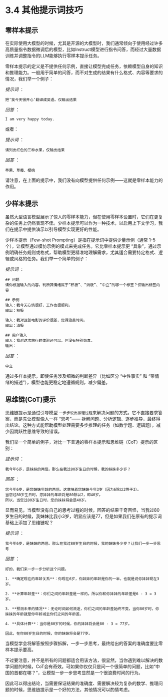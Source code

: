 # 3.4 其他提示词技巧

## 零样本提示

在实际使用大模型的时候，尤其是开源的大模型时，我们通常倾向于使用经过许多高质量指令数据微调后的模型，比如Instruct模型进行指令问答，而经过大量数据训练并调整指令的LLM能够执行零样本提示任务。

零样本提示的定义是不提供任何示例，直接让模型完成任务，依赖模型自身的知识和推理能力。一般用于简单的问答，而不对生成的结果有什么格式、内容等要求的情况，我们举一个例子：

*提示词* ：

```Plain
把‘我今天很开心’翻译成英语。仅输出结果
```

*回答* ：

```Plain
I am very happy today.
```

或者：

*提示词* ：

```Plain
请列出红色的三种水果，仅输出结果
```

*回答* ：

```Plain
苹果、草莓、樱桃
```

请注意，在上面的提示中，我们没有向模型提供任何示例——这就是零样本能力的作用。


## 少样本提示

虽然大型语言模型展示了惊人的零样本能力，但在使用零样本设置时，它们在更复杂的任务上仍然表现不佳。少样本提示可以作为一种技术，以启用上下文学习，我们在提示中提供演示以引导模型实现更好的性能。

少样本提示（Few-shot Prompting）是指在提示词中提供少量示例（通常 1-5 个），让模型通过模仿示例的模式来完成任务。它比零样本提示更 “具象”，通过示例明确任务规则或格式，帮助模型更精准地理解需求，尤其适合需要特定格式、逻辑或风格的任务。我们举一个简单的例子：

*提示词* ：

```Plain
## 问题
请你根据输入的内容，判断其情绪属于“积极”、“消极”、“中立”的哪一个标签？仅输出标签内容

## 示例
输入：我今天心情很好，工作也很顺利。
输出：积极

输入：我对这部电影的评价很差，觉得浪费时间。
输出：消极

## 用户输入
输入：我对这次旅行的体验还可以，但没有特别惊喜。
输出：
```

*回答* ：

```Plain
中立
```

通过多样本提示，即使任务涉及细微的判断差异（比如区分 “中性事实” 和 “带情绪的描述”），模型也能更稳定地遵循规则，减少偏差。



## 思维链(CoT)提示

思维链提示是通过引导模型 `一步步说出推理过程`来解决问题的方式。它不直接要求答案，而是先让模型像人一样 “思考”—— 拆解问题、分析逻辑、逐步推导，最终得出结论。这种方式能帮助模型处理需要多步推理的任务（如数学题、逻辑题），减少因跳跃性思维导致的错误。

我们举一个简单的例子，对比一下普通的零样本提示和思维链（CoT）提示的区别：

*提示词* ：

```Plain
我今年6岁，是妹妹的两倍。那么在我过80岁生日的时候，我的妹妹多少岁？
```

*回答* ：

```Plain
您今年6岁，是您妹妹年龄的两倍。这意味着您妹妹今年3岁（因为6除以2等于3）。
当您过80岁生日时，您妹妹的年龄将是80除以2，即40岁。
所以，当您过80岁生日时，您的妹妹将会是40岁。
```

显而易见，当模型没有自己的思考过程的时候，回答的结果千奇百怪，当我过80岁生日的时候，我妹妹比我小3岁，明显应该是77，但是如果我们在原有的提示词基础上添加了思维链呢？

*提示词* ：

```Plain
我今年6岁，是妹妹的两倍。那么在我过80岁生日的时候，我的妹妹多少岁？让我们一步一步思考
```

*回答* ：

```Plain
好的，我们来一步一步分析这个问题。

1. **确定现在的年龄关系**：你现在6岁，你妹妹的年龄是你的一半，也就是说你妹妹现在3岁。

2. **计算年龄差**：你们之间的年龄差是一样的。所以你和你妹妹的年龄差是6 - 3 = 3岁。

3. **预测未来的情况**：无论时间如何流逝，你们之间的年龄差始终不变。当你80岁时，你妹妹的年龄就是你年龄减去你们之间的年龄差。

4. **具体计算**：当你是80岁的时候，你的妹妹将会是80 - 3 = 77岁。

因此，在你80岁生日的时候，你的妹妹将会是77岁。
```

当模型学会将解答按照步骤拆解，一步一步思考，最终给出的答案的准确度要比零样本提示要高。

不过要注意，并不是所有的问题都适合用该方法，很显然，当你遇到难以解决的数学问题的时候，CoT会有奇效。可如果你仅仅只是问一个很简单的问题，比如“中国的首都在哪？”，让模型一步一步思考显然是一个很浪费时间的行为。

因此可以得出结论，当需要保证结果的准确度、需要解决较为复杂的数学、推理问题的时候，思维链提示是一个好的方法，其他情况可以酌情考虑。





